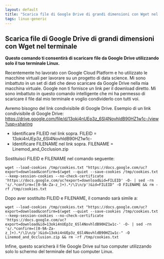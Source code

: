 ```yaml
---
layout: default
title: "Scarica file di Google Drive di grandi dimensioni con Wget nel terminale"
tags: linux-generic
---
```


## Scarica file di Google Drive di grandi dimensioni con Wget nel terminale


**Questo comando ti consentirà di scaricare file da Google Drive utilizzando solo il tuo terminale Linux.**


Recentemente ho lavorato con Google Cloud Platform e ho utilizzato le macchine virtuali per lavorare su un progetto di data science. Mi sono imbattuto in un set di dati che devo scaricare da Google Drive nella mia macchina virtuale. Google non ti fornisce un link per il download diretto. Mi sono imbattuto in questo comando intelligente che mi ha permesso di scaricare il file dal mio terminale e voglio condividerlo con tutti voi.

Avremo bisogno del link condivisibile di Google Drive. Esempio di un link condivisibile di Google Drive:
https://drive.google.com/file/d/13oki4nUEp3z_6Sl4NovhldB90HZ1w1c-/view?usp=sharing

* Identificare FILEID nel link sopra. FILEID = 13oki4nUEp3z_6Sl4NovhldB90HZ1w1c-
* Identificare FILENAME nel link sopra. FILENAME = Linemod_and_Occlusion.zip

Sostituisci FILEID e FILENAME nel comando seguente:

```
wget --load-cookies /tmp/cookies.txt "https://docs.google.com/uc?export=download&confirm=$(wget --quiet --save-cookies /tmp/cookies.txt --keep-session-cookies --no-check-certificate 'https://docs.google.com/uc?export=download&id=FILEID' -O- | sed -rn 's/.*confirm=([0-9A-Za-z_]+).*/\1\n/p')&id=FILEID" -O FILENAME && rm -rf /tmp/cookies.txt
```

Dopo aver sostituito FILEID e FILENAME, il comando sarà simile a:

```
wget --load-cookies /tmp/cookies.txt "https://docs.google.com/uc?export=download&confirm=$(wget --quiet --save-cookies /tmp/cookies.txt --keep-session-cookies --no-check-certificate 'https://docs.google.com/uc?export=download&id=13oki4nUEp3z_6Sl4NovhldB90HZ1w1c-' -O- | sed -rn 's/.*confirm=([0-9A-Za-z_]+).*/\1\n/p')&id=13oki4nUEp3z_6Sl4NovhldB90HZ1w1c-" -O Linemod_and_Occlusion.zip && rm -rf /tmp/cookies.txt
```

Infine, questo scaricherà il file Google Drive sul tuo computer utilizzando solo lo schermo del terminale del tuo computer Linux.